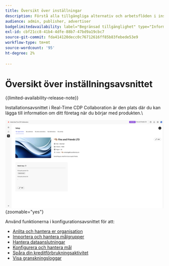 ```yaml
---
title: Översikt över inställningar
description: Förstå alla tillgängliga alternativ och arbetsflöden i installationsavsnittet för Adobe Real-Time CDP Collaboration
audience: admin, publisher, advertiser
badgelimitedavailability: label="Begränsad tillgänglighet" type="Informative" url="https://helpx.adobe.com/legal/product-descriptions/real-time-customer-data-platform-collaboration.html newtab=true"
exl-id: cbf21cc8-41b4-4dfe-88b7-47bd9a19cbc7
source-git-commit: fda414120decc0c76712616ff85b83febede53e9
workflow-type: tm+mt
source-wordcount: '95'
ht-degree: 2%

---
```


# Översikt över inställningsavsnittet

{{limited-availability-release-note}}

Installationsavsnittet i Real-Time CDP Collaboration är den plats där du kan lägga till information om ditt företag när du börjar med produkten.\

![En organisations arbetsyta för konfiguration, med en översikt över dess aktuella inställningar.](/help/assets/setup/set-up-overview.png){zoomable="yes"}

Använd funktionerna i konfigurationsavsnittet för att:

* [Anlita och hantera er organisation](/help/guide/setup/onboard-organization.md)
* [Importera och hantera målgrupper](/help/guide/setup/onboard-audiences.md)
* [Hantera dataanslutningar](/help/guide/setup/manage-data-connection.md)
* [Konfigurera och hantera mål](/help/guide/setup/manage-destinations.md)
* [Spåra din kreditförbrukningsaktivitet](/help/guide/setup/my-activity.md)
* [Visa granskningsloggar](/help/guide/setup/audit-logs.md)
